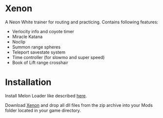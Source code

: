 # Xenon

A Neon White trainer for routing and practicing. 
Contains following features:
 
- Verlocity info and coyote timer
- Miracle Katana
- Noclip
- Summon range spheres
- Teleport savestate system
- Time controller (for slowmo and super speed)
- Book of Lift range crosshair

# Installation

Install Melon Loader like described [here](https://github.com/LavaGang/MelonLoader#how-to-use-the-installer).

Download [Xenon](https://github.com/MOPSKATER/Xenon/releases) and drop all dll files from the zip archive into your Mods folder located in your game directory.
